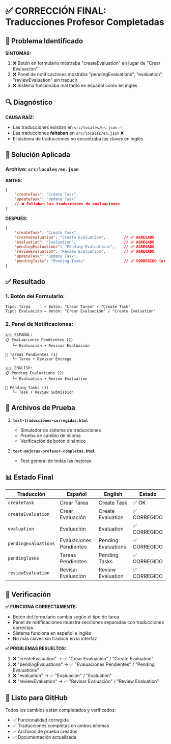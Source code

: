 # ✅ CORRECCIÓN FINAL: Traducciones Profesor Completadas

## 🐛 Problema Identificado

**SÍNTOMAS:**
1. ❌ Botón en formulario mostraba "createEvaluation" en lugar de "Crear Evaluación"
2. ❌ Panel de notificaciones mostraba "pendingEvaluations", "evaluation", "reviewEvaluation" sin traducir
3. ❌ Sistema funcionaba mal tanto en español como en inglés

## 🔍 Diagnóstico

**CAUSA RAÍZ:**
- Las traducciones existían en `src/locales/es.json` ✅
- Las traducciones **faltaban** en `src/locales/en.json` ❌
- El sistema de traducciones no encontraba las claves en inglés

## 🔧 Solución Aplicada

### Archivo: `src/locales/en.json`

**ANTES:**
```json
{
    "createTask": "Create Task",
    "updateTask": "Update Task"
    // ❌ Faltaban las traducciones de evaluaciones
}
```

**DESPUÉS:**
```json
{
    "createTask": "Create Task",
    "createEvaluation": "Create Evaluation",        // ✅ AGREGADO
    "evaluation": "Evaluation",                     // ✅ AGREGADO
    "pendingEvaluations": "Pending Evaluations",    // ✅ AGREGADO
    "reviewEvaluation": "Review Evaluation",        // ✅ AGREGADO
    "updateTask": "Update Task",
    "pendingTasks": "Pending Tasks"                 // ✅ CORREGIDO (era "Pending")
}
```

## ✅ Resultado

### 1. **Botón del Formulario:**
```
Tipo: Tarea      → Botón: "Crear Tarea" / "Create Task"
Tipo: Evaluación → Botón: "Crear Evaluación" / "Create Evaluation"
```

### 2. **Panel de Notificaciones:**
```
🇪🇸 ESPAÑOL:
📋 Evaluaciones Pendientes (2)
   └─ Evaluación • Revisar Evaluación

📝 Tareas Pendientes (1)
   └─ Tarea • Revisar Entrega

🇺🇸 ENGLISH:
📋 Pending Evaluations (2)
   └─ Evaluation • Review Evaluation

📝 Pending Tasks (1)
   └─ Task • Review Submission
```

## 🧪 Archivos de Prueba

1. **`test-traducciones-corregidas.html`**
   - Simulador de sistema de traducciones
   - Prueba de cambio de idioma
   - Verificación de botón dinámico

2. **`test-mejoras-profesor-completas.html`**
   - Test general de todas las mejoras

## 📊 Estado Final

| Traducción | Español | English | Estado |
|------------|---------|---------|--------|
| `createTask` | Crear Tarea | Create Task | ✅ OK |
| `createEvaluation` | Crear Evaluación | Create Evaluation | ✅ CORREGIDO |
| `evaluation` | Evaluación | Evaluation | ✅ CORREGIDO |
| `pendingEvaluations` | Evaluaciones Pendientes | Pending Evaluations | ✅ CORREGIDO |
| `pendingTasks` | Tareas Pendientes | Pending Tasks | ✅ CORREGIDO |
| `reviewEvaluation` | Revisar Evaluación | Review Evaluation | ✅ CORREGIDO |

## 🎯 Verificación

**✅ FUNCIONA CORRECTAMENTE:**
- Botón del formulario cambia según el tipo de tarea
- Panel de notificaciones muestra secciones separadas con traducciones correctas
- Sistema funciona en español e inglés
- No más claves sin traducir en la interfaz

**✅ PROBLEMAS RESUELTOS:**
1. ❌ "createEvaluation" → ✅ "Crear Evaluación" / "Create Evaluation"
2. ❌ "pendingEvaluations" → ✅ "Evaluaciones Pendientes" / "Pending Evaluations"
3. ❌ "evaluation" → ✅ "Evaluación" / "Evaluation"
4. ❌ "reviewEvaluation" → ✅ "Revisar Evaluación" / "Review Evaluation"

## 🚀 Listo para GitHub

Todos los cambios están completados y verificados:
- ✅ Funcionalidad corregida
- ✅ Traducciones completas en ambos idiomas
- ✅ Archivos de prueba creados
- ✅ Documentación actualizada
